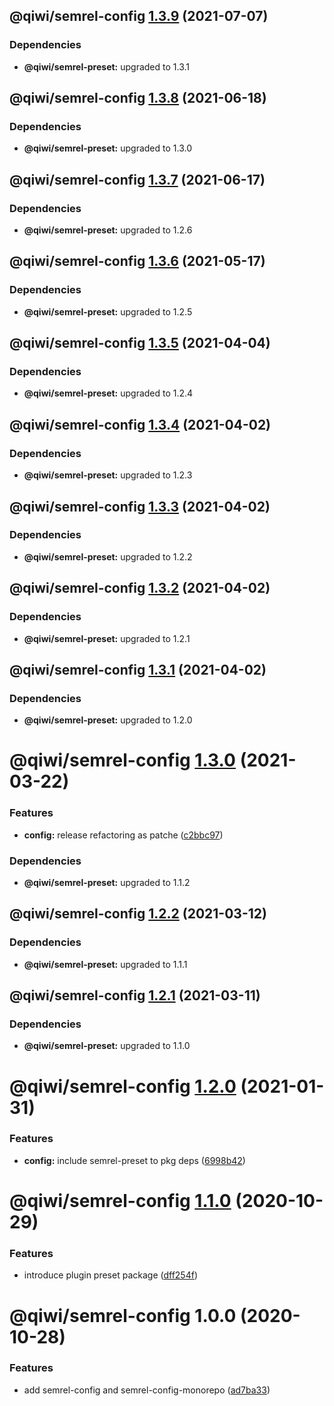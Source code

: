 ## @qiwi/semrel-config [1.3.9](https://github.com/qiwi/semantic-release-toolkit/compare/@qiwi/semrel-config@1.3.8...@qiwi/semrel-config@1.3.9) (2021-07-07)





### Dependencies

* **@qiwi/semrel-preset:** upgraded to 1.3.1

## @qiwi/semrel-config [1.3.8](https://github.com/qiwi/semantic-release-toolkit/compare/@qiwi/semrel-config@1.3.7...@qiwi/semrel-config@1.3.8) (2021-06-18)





### Dependencies

* **@qiwi/semrel-preset:** upgraded to 1.3.0

## @qiwi/semrel-config [1.3.7](https://github.com/qiwi/semantic-release-toolkit/compare/@qiwi/semrel-config@1.3.6...@qiwi/semrel-config@1.3.7) (2021-06-17)





### Dependencies

* **@qiwi/semrel-preset:** upgraded to 1.2.6

## @qiwi/semrel-config [1.3.6](https://github.com/qiwi/semantic-release-toolkit/compare/@qiwi/semrel-config@1.3.5...@qiwi/semrel-config@1.3.6) (2021-05-17)





### Dependencies

* **@qiwi/semrel-preset:** upgraded to 1.2.5

## @qiwi/semrel-config [1.3.5](https://github.com/qiwi/semantic-release-toolkit/compare/@qiwi/semrel-config@1.3.4...@qiwi/semrel-config@1.3.5) (2021-04-04)





### Dependencies

* **@qiwi/semrel-preset:** upgraded to 1.2.4

## @qiwi/semrel-config [1.3.4](https://github.com/qiwi/semantic-release-toolkit/compare/@qiwi/semrel-config@1.3.3...@qiwi/semrel-config@1.3.4) (2021-04-02)





### Dependencies

* **@qiwi/semrel-preset:** upgraded to 1.2.3

## @qiwi/semrel-config [1.3.3](https://github.com/qiwi/semantic-release-toolkit/compare/@qiwi/semrel-config@1.3.2...@qiwi/semrel-config@1.3.3) (2021-04-02)





### Dependencies

* **@qiwi/semrel-preset:** upgraded to 1.2.2

## @qiwi/semrel-config [1.3.2](https://github.com/qiwi/semantic-release-toolkit/compare/@qiwi/semrel-config@1.3.1...@qiwi/semrel-config@1.3.2) (2021-04-02)





### Dependencies

* **@qiwi/semrel-preset:** upgraded to 1.2.1

## @qiwi/semrel-config [1.3.1](https://github.com/qiwi/semantic-release-toolkit/compare/@qiwi/semrel-config@1.3.0...@qiwi/semrel-config@1.3.1) (2021-04-02)





### Dependencies

* **@qiwi/semrel-preset:** upgraded to 1.2.0

# @qiwi/semrel-config [1.3.0](https://github.com/qiwi/semantic-release-toolkit/compare/@qiwi/semrel-config@1.2.2...@qiwi/semrel-config@1.3.0) (2021-03-22)


### Features

* **config:** release refactoring as patche ([c2bbc97](https://github.com/qiwi/semantic-release-toolkit/commit/c2bbc97e4e265e839e034671bf629210ae99db45))





### Dependencies

* **@qiwi/semrel-preset:** upgraded to 1.1.2

## @qiwi/semrel-config [1.2.2](https://github.com/qiwi/semantic-release-toolkit/compare/@qiwi/semrel-config@1.2.1...@qiwi/semrel-config@1.2.2) (2021-03-12)





### Dependencies

* **@qiwi/semrel-preset:** upgraded to 1.1.1

## @qiwi/semrel-config [1.2.1](https://github.com/qiwi/semantic-release-toolkit/compare/@qiwi/semrel-config@1.2.0...@qiwi/semrel-config@1.2.1) (2021-03-11)





### Dependencies

* **@qiwi/semrel-preset:** upgraded to 1.1.0

# @qiwi/semrel-config [1.2.0](https://github.com/qiwi/semantic-release-toolkit/compare/@qiwi/semrel-config@1.1.0...@qiwi/semrel-config@1.2.0) (2021-01-31)


### Features

* **config:** include semrel-preset to pkg deps ([6998b42](https://github.com/qiwi/semantic-release-toolkit/commit/6998b4212df4665274b43978ca7ab2fad58b37ec))

# @qiwi/semrel-config [1.1.0](https://github.com/qiwi/semantic-release-toolkit/compare/@qiwi/semrel-config@1.0.0...@qiwi/semrel-config@1.1.0) (2020-10-29)


### Features

* introduce plugin preset package ([dff254f](https://github.com/qiwi/semantic-release-toolkit/commit/dff254ff4b4d5088e165acb97e28f9e40f84bd20))

# @qiwi/semrel-config 1.0.0 (2020-10-28)


### Features

* add semrel-config and semrel-config-monorepo ([ad7ba33](https://github.com/qiwi/semantic-release-toolkit/commit/ad7ba33cf6f6705c1f1f1919c197d5ad7345de4b))
